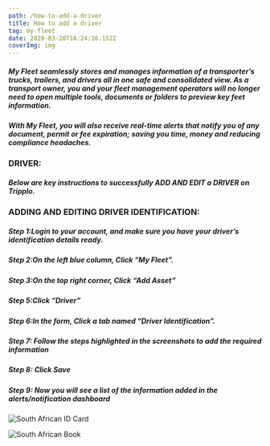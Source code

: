 ```yaml
---
path: /how-to-add-a-driver
title: How to add a driver
tag: my-fleet
date: 2020-03-20T16:24:16.152Z
coverImg: img
---
```

##### My Fleet seamlessly stores and manages information of a transporter’s trucks, trailers, and drivers all in one safe and consolidated view. As a transport owner, you and your fleet management operators will no longer need to open multiple tools, documents or folders to preview key feet information.

##### With My Fleet, you will also receive real-time alerts that notify you of any document, permit or fee expiration; saving you time, money and reducing compliance headaches.

### DRIVER:

##### Below are key instructions to successfully ADD AND EDIT a DRIVER on Tripplo.

### ADDING AND EDITING DRIVER IDENTIFICATION:

##### Step 1:Login to your account, and make sure you have your driver’s identification details ready.

##### Step 2:On the left blue column, Click “My Fleet”.

##### Step 3:On the top right corner, Click “Add Asset”

##### Step 5:Click “Driver”

##### Step 6:In the form, Click a tab named “Driver Identification”.

##### Step 7: Follow the steps highlighted in the screenshots to add the required information

##### Step 8: Click Save

##### Step 9: Now you will see a list of the information added in the alerts/notification dashboard

![](/uploads/screenshot-2020-03-26-at-09.26.25.png "South African ID Card")

![](/uploads/screenshot-2020-03-26-at-09.26.16.png "South African Book")